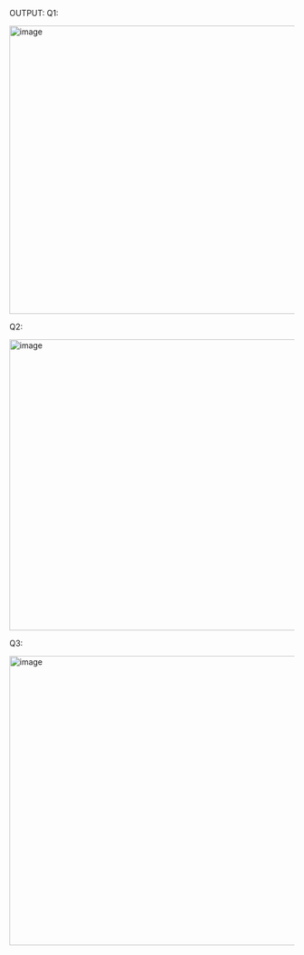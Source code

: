 OUTPUT:
Q1:

<img width="987" height="510" alt="image" src="https://github.com/user-attachments/assets/80fbfd00-6393-472b-b424-5530e35ba58f" />

Q2:

<img width="980" height="515" alt="image" src="https://github.com/user-attachments/assets/c602f2cc-c403-46a8-bdff-f4838c45f553" />

Q3:

<img width="983" height="512" alt="image" src="https://github.com/user-attachments/assets/a6df9819-a299-4258-a80d-eb76969c1032" />
